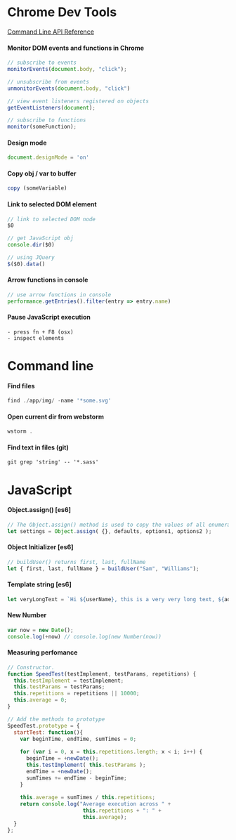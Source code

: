 # Chrome Dev Tools

[Command Line API Reference](https://developers.google.com/web/tools/chrome-devtools/console/command-line-reference)

#### Monitor DOM events and functions in Chrome
```JavaScript
// subscribe to events
monitorEvents(document.body, "click");

// unsubscribe from events
unmonitorEvents(document.body, "click")

// view event listeners registered on objects
getEventListeners(document);

// subscribe to functions
monitor(someFunction);
```

#### Design mode
```js
document.designMode = 'on'
```

#### Copy obj / var to buffer
```JavaScript
copy (someVariable)
```

#### Link to selected DOM element
```js
// link to selected DOM node
$0

// get JavaScript obj
console.dir($0)

// using JQuery
$($0).data()
```

#### Arrow functions in console
```js
// use arrow functions in console
performance.getEntries().filter(entry => entry.name)
```

#### Pause JavaScript execution
```
- press fn + F8 (osx)
- inspect elements
```

# Command line

#### Find files
```js
find ./app/img/ -name '*some.svg'
```
#### Open current dir from webstorm
```js
wstorm .
```
#### Find text in files (git)
```
git grep 'string' -- '*.sass'
```

# JavaScript

#### Object.assign() [es6]
```js
// The Object.assign() method is used to copy the values of all enumerable own properties from one or more source objects to a target object.
let settings = Object.assign( {}, defaults, options1, options2 );
```

#### Object Initializer [es6]
```js
// buildUser() returns first, last, fullName
let { first, last, fullName } = buildUser("Sam", "Williams");
```

#### Template string [es6]
```js
let veryLongText = `Hi ${userName}, this is a very very long text, ${admin.FullName}`;
```

#### New Number
```js
var now = new Date();
console.log(+now) // console.log(new Number(now))
```
#### Measuring perfomance
```js
// Constructor.
function SpeedTest(testImplement, testParams, repetitions) {
  this.testImplement = testImplement;
  this.testParams = testParams;
  this.repetitions = repetitions || 10000;
  this.average = 0;
}

// Add the methods to prototype
SpeedTest.prototype = {
  startTest: function(){
    var beginTime, endTime, sumTimes = 0;
    
    for (var i = 0, x = this.repetitions.length; x < i; i++) {
      beginTime = +newDate();
      this.testImplement( this.testParams );
      endTime = +newDate();
      sumTimes += endTime - beginTime;
    }
    
    this.average = sumTimes / this.repetitions;
    return console.log("Average execution across " +
                        this.repetitions + ": " +
                        this.average);
  }
};
```
